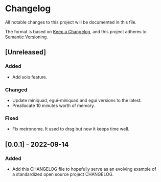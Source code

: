 # Changelog
All notable changes to this project will be documented in this file.

The format is based on [Keep a Changelog](https://keepachangelog.com/en/1.0.0/),
and this project adheres to [Semantic Versioning](https://semver.org/spec/v2.0.0.html).

## [Unreleased]
### Added
- Add solo feature.

### Changed
- Update miniquad, egui-miniquad and egui versions to the latest.
- Preallocate 10 minutes worth of memory.

### Fixed
- Fix metronome. It used to drag but now it keeps time well.

## [0.0.1] - 2022-09-14
### Added
- Add this CHANGELOG file to hopefully serve as an evolving example of a
  standardized open source project CHANGELOG.
